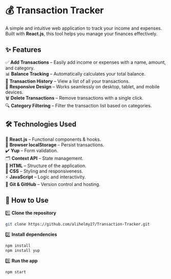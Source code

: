 # 💰 Transaction Tracker  

A simple and intuitive web application to track your income and expenses. Built with **React.js**, this tool helps you manage your finances effectively.  

## ✨ Features  

✅ **Add Transactions** – Easily add income or expenses with a name, amount, and category.  
📊 **Balance Tracking** – Automatically calculates your total balance.  
📜 **Transaction History** – View a list of all your transactions.  
📱 **Responsive Design** – Works seamlessly on desktop, tablet, and mobile devices.  
🗑️ **Delete Transactions** – Remove transactions with a single click.  
🔍 **Category Filtering** – Filter the transaction list based on categories.  

## 🛠️ Technologies Used  

🚀 **React.js** – Functional components & hooks.  
💾 **Browser localStorage** – Persist transactions.  
✔️ **Yup** – Form validation.  
🗂️ **Context API** – State management.  
📄 **HTML** – Structure of the application.  
🎨 **CSS** – Styling and responsiveness.  
⚡ **JavaScript** – Logic and interactivity.  
🔗 **Git & GitHub** – Version control and hosting.  

## 🚀 How to Use  

1️⃣ **Clone the repository**  
```bash
git clone https://github.com/alihelmy27/Transaction-Tracker.git
```

2️⃣ **Install dependencies**
```bash
npm install
npm install yup
```
3️⃣ **Run the app**
```bash
npm start
```
